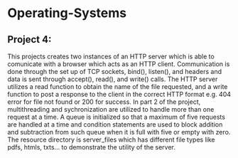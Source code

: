 # Operating-Systems
## Project 4:
This projects creates two instances of an HTTP server which is able to comunicate with a browser which acts as an HTTP client. Communication is done through the set up of TCP sockets, bind(), listen(), and headers and data is sent through accept(), read(), and write() calls. The HTTP server utilizes a read function to obtain the name of the file requested, and a write function to post a response to the client in the correct HTTP format e.g. 404 error for file not found or 200 for success.
In part 2 of the project, multithreading and sychronization are utilized to handle more than one request at a time. A queue is initialized so that a maximum of five requests are handled at a time and condition statements are used to block addition and subtraction from such queue when it is full with five or empty with zero. The resource directory is server_files which has different file types like pdfs, htmls, txts... to demonstrate the utility of the server. 
